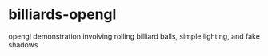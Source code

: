 # billiards-opengl
opengl demonstration involving rolling billiard balls, simple lighting, and fake shadows
